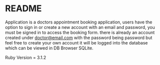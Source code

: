 # README

Application is a doctors appointment booking application, users have the option to sign in or create a new account with an email and password, you must be signed in to access the booking form. there is already an account created under doctor@email.com with the password being password but feel free to create your own account it will be logged into the database which can be viewed in DB Browser SQLite. 

Ruby Version = 3.1.2
